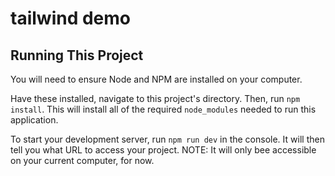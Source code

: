 # tailwind demo

## Running This Project

You will need to ensure Node and NPM are installed on your computer.

Have these installed, navigate to this project's directory. Then, run `npm install`. This will install all of the required `node_modules` needed to run this application.

To start your development server, run `npm run dev` in the console. It will then tell you what URL to access your project. NOTE: It will only bee accessible on your current computer, for now.
